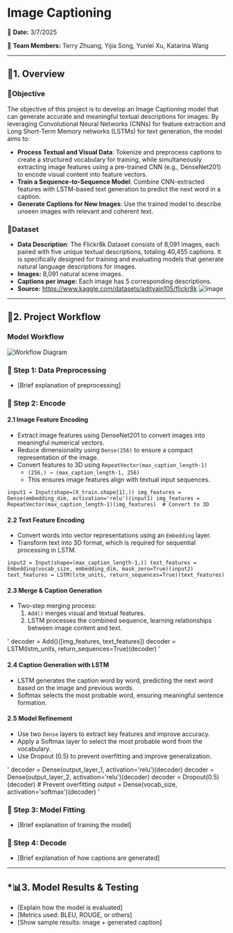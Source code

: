 # **Image Captioning**  
📅 **Date:** 3/7/2025

👥 **Team Members:** Terry Zhuang, Yijia Song, Yunlei Xu, Katarina Wang

---

## **🌟1. Overview**  

### **🎯Objective**  
The objective of this project is to develop an Image Captioning model that can generate accurate and meaningful textual descriptions for images. By leveraging Convolutional Neural Networks (CNNs) for feature extraction and Long Short-Term Memory networks (LSTMs) for text generation, the model aims to:
- **Process Textual and Visual Data**: Tokenize and preprocess captions to create a structured vocabulary for training, while simultaneously extracting image features using a pre-trained CNN (e.g., DenseNet201) to encode visual content into feature vectors.  
- **Train a Sequence-to-Sequence Model**: Combine CNN-extracted features with LSTM-based text generation to predict the next word in a caption.
- **Generate Captions for New Images**: Use the trained model to describe unseen images with relevant and coherent text.

### **📂Dataset**  
- **Data Description**: The Flickr8k Dataset consists of 8,091 images, each paired with five unique textual descriptions, totaling 40,455 captions. It is specifically designed for training and evaluating models that generate natural language descriptions for images.
- **Images:** 8,091 natural scene images.
- **Captions per image:** Each image has 5 corresponding descriptions.
- **Source:** https://www.kaggle.com/datasets/adityajn105/flickr8k
![image](https://github.com/user-attachments/assets/8a8360c4-7803-44e8-b0c5-109a95f16702)

---

## **🔄2. Project Workflow**  

### **Model Workflow**  
![Workflow Diagram](https://github.com/user-attachments/assets/50c75e10-c497-4581-ba44-684b9337360a)  

### **📌 Step 1: Data Preprocessing**  
- [Brief explanation of preprocessing]  

### **📌 Step 2: Encode**  
#### 2.1 Image Feature Encoding
- Extract image features using DenseNet201 to convert images into meaningful numerical vectors.  
- Reduce dimensionality using `Dense(256)` to ensure a compact representation of the image.  
- Convert features to 3D using `RepeatVector(max_caption_length-1)`
  - `(256,) → (max_caption_length-1, 256)`
  - This ensures image features align with textual input sequences.
  
`input1 = Input(shape=(X_train.shape[1],))
img_features = Dense(embedding_dim, activation='relu')(input1)
img_features = RepeatVector(max_caption_length-1)(img_features)  # Convert to 3D
`
#### 2.2 Text Feature Encoding
- Convert words into vector representations using an `Embedding` layer.  
- Transform text into 3D format, which is required for sequential processing in LSTM.

`input2 = Input(shape=(max_caption_length-1,))
text_features = Embedding(vocab_size, embedding_dim, mask_zero=True)(input2)
text_features = LSTM(lstm_units, return_sequences=True)(text_features)
`

#### 2.3 Merge & Caption Generation  
- Two-step merging process:  
  1. `Add()` merges visual and textual features.  
  2. LSTM processes the combined sequence, learning relationships between image content and text.  

'
decoder = Add()([img_features, text_features])
decoder = LSTM(lstm_units, return_sequences=True)(decoder)
'
#### 2.4 Caption Generation with LSTM
- LSTM generates the caption word by word, predicting the next word based on the image and previous words.  
- Softmax selects the most probable word, ensuring meaningful sentence formation.  

#### 2.5 Model Refinement
- Use two `Dense` layers to extract key features and improve accuracy.  
- Apply a Softmax layer to select the most probable word from the vocabulary.  
- Use Dropout (0.5) to prevent overfitting and improve generalization.  

'
decoder = Dense(output_layer_1, activation='relu')(decoder)
decoder = Dense(output_layer_2, activation='relu')(decoder)
decoder = Dropout(0.5)(decoder)  # Prevent overfitting
output = Dense(vocab_size, activation='softmax')(decoder)
'







### **📌 Step 3: Model Fitting**  
- [Brief explanation of training the model]  

### **📌 Step 4: Decode**  
- [Brief explanation of how captions are generated]  

---

## ***📊3. Model Results & Testing**  
- [Explain how the model is evaluated]  
- [Metrics used: BLEU, ROUGE, or others]  
- [Show sample results: image + generated caption]  
